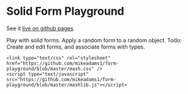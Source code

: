 
# Solid Form Playground


See it [live on github pages](https://mikeadams1.github.io/form-playground/playground.html)

Play with solid forms. Apply a random form to a random object.
Todo: Create and edit forms, and associate forms with types.

<!DOCTYPE html>
<html id="docHTML">
<head>
  <title>Solid Form Playground</title>
  <meta content="text/html; charset=UTF-8" http-equiv="content-type">
  <!-- was https://solid.github.io/solid-panes/style/tabbedtab.css   -->
  
    <link type="text/css" rel="stylesheet" href="https://github.com/mikeadams1/form-playground/blob/master/mash.css" />
    <script type="text/javascript" src="https://github.com/mikeadams1/form-playground/blob/master/mashlib.js"></script>

